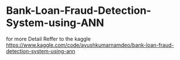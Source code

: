 # Bank-Loan-Fraud-Detection-System-using-ANN

for more Detail Reffer to the kaggle
https://www.kaggle.com/code/ayushkumarnamdeo/bank-loan-fraud-detection-system-using-ann
